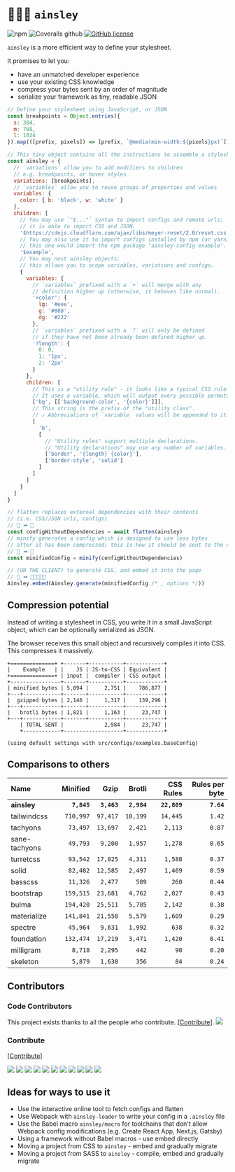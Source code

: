 # 👨🏾‍🍳 `ainsley`

![npm](https://img.shields.io/npm/v/ainsley?style=flat-square)
![Coveralls github](https://img.shields.io/coveralls/github/tbjgolden/ainsley?style=flat-square)
[![GitHub license](https://img.shields.io/github/license/tbjgolden/ainsley?style=flat-square)](https://github.com/tbjgolden/ainsley)

`ainsley` is a more efficient way to define your stylesheet.

It promises to let you:

- have an unmatched developer experience
- use your existing CSS knowledge
- compress your bytes sent by an order of magnitude
- serialize your framework as tiny, readable JSON

```js
// Define your stylesheet using JavaScript, or JSON
const breakpoints = Object.entries({
  s: 384,
  m: 768,
  l: 1024
}).map(([prefix, pixels]) => [prefix, `@media(min-width:${pixels}px)`])

// This tiny object contains all the instructions to assemble a stylesheet
const ainsley = {
  // `variations` allow you to add modifiers to children
  // e.g. breakpoints, or hover styles
  variations: [breakpoints],
  // `variables` allow you to reuse groups of properties and values
  variables: {
    color: { b: 'black', w: 'white' }
  },
  children: [
    // You may use `"$..."` syntax to import configs and remote urls;
    // it is able to import CSS and JSON.
    '$https://cdnjs.cloudflare.com/ajax/libs/meyer-reset/2.0/reset.css',
    // You may also use it to import configs installed by npm (or yarn);
    // this one would import the npm package "ainsley-config-example".
    '$example',
    // You may nest ainsley objects;
    // this allows you to scope variables, variations and configs.
    {
      variables: {
        // `variables` prefixed with a `+` will merge with any
        // definition higher up (otherwise, it behaves like normal).
        '+color': {
          lg: '#eee',
          g: '#888',
          dg: '#222'
        },
        // `variables` prefixed with a `?` will only be defined
        // if they have not been already been defined higher up.
        '?length': {
          0: 0,
          1: '1px',
          2: '2px'
        }
      },
      children: [
        // This is a "utility rule" - it looks like a typical CSS rule.
        // It uses a variable, which will output every possible permutation!
        ['bg', [['background-color', '{color}']]],
        // This string is the prefix of the "utility class".
        // ↙ Abbreviations of `variable` values will be appended to it.
        [
          'b',
          [
            // "Utility rules" support multiple declarations.
            // "Utility declarations" may use any number of variables.
            ['border', '{length} {color}'],
            ['border-style', 'solid']
          ]
        ]
      ]
    }
  ]
}

// flatten replaces external dependencies with their contents
// (i.e. CSS/JSON urls, configs)
// 💞 ➡ 💖
const configWithoutDependencies = await flatten(ainsley)
// minify generates a config which is designed to use less bytes
// after it has been compressed; this is how it should be sent to the client
// 💖 ➡ 💌
const minifiedConfig = minify(configWithoutDependencies)

// (ON THE CLIENT) to generate CSS, and embed it into the page
// 💌 ➡ 🧡💛💚💙💜
Ainsley.embed(Ainsley.generate(minifiedConfig /* , options */))
```

## Compression potential

Instead of writing a stylesheet in CSS, you write it in a small JavaScript
object, which can be optionally serialized as JSON.

The browser receives this small object and recursively compiles it into CSS.
This compresses it massively.

```none
+==============+ +-------+-----------+------------+
|    Example   | |    JS | JS-to-CSS | Equivalent |
+==============+ | input |  compiler | CSS output |
+----------------+-------+-----------+------------+
| minified bytes | 5,094 |     2,751 |    786,877 |
+---+------------+-------+-----------+------------+
|  gzipped bytes | 2,146 |     1,317 |    139,296 |
+---+------------+-------+-----------+------------+
|   brotli bytes | 1,821 |     1,163 |     23,747 |
+---+------------+-------+-----------+------------+
    | TOTAL SENT |             2,984 |     23,747 |
    +------------+-------------------+------------+

(using default settings with src/configs/examples.baseConfig)
```

## Comparisons to others

| **Name**      | **Minified** |    **Gzip** |  **Brotli** | **CSS Rules** | **Rules per byte** |
| :------------ | -----------: | ----------: | ----------: | ------------: | -----------------: |
| **ainsley**   |  **`7,845`** | **`3,463`** | **`2,984`** |  **`22,809`** |         **`7.64`** |
| tailwindcss   |    `710,997` |    `97,417` |    `10,199` |      `14,445` |             `1.42` |
| tachyons      |     `73,497` |    `13,697` |     `2,421` |       `2,113` |             `0.87` |
| sane-tachyons |     `49,793` |     `9,200` |     `1,957` |       `1,278` |             `0.65` |
| turretcss     |     `93,542` |    `17,025` |     `4,311` |       `1,588` |             `0.37` |
| solid         |     `82,482` |    `12,585` |     `2,497` |       `1,469` |             `0.59` |
| basscss       |     `11,326` |     `2,477` |       `589` |         `260` |             `0.44` |
| bootstrap     |    `159,515` |    `23,681` |     `4,762` |       `2,027` |             `0.43` |
| bulma         |    `194,420` |    `25,511` |     `5,705` |       `2,142` |             `0.38` |
| materialize   |    `141,841` |    `21,558` |     `5,579` |       `1,609` |             `0.29` |
| spectre       |     `45,964` |     `9,631` |     `1,992` |         `638` |             `0.32` |
| foundation    |    `132,474` |    `17,219` |     `3,471` |       `1,420` |             `0.41` |
| milligram     |      `8,718` |     `2,295` |       `442` |          `90` |             `0.20` |
| skeleton      |      `5,879` |     `1,630` |       `356` |          `84` |             `0.24` |

## Contributors

### Code Contributors

This project exists thanks to all the people who contribute.
[[Contribute](CONTRIBUTING.md)].
<a href="https://github.com/tbjgolden/ainsley/graphs/contributors"><img src="https://opencollective.com/ainsley/contributors.svg?width=890&button=false" /></a>

### Contribute

[[Contribute](https://opencollective.com/ainsley/contribute)]

<a href="https://opencollective.com/ainsley"><img src="https://opencollective.com/ainsley/individuals.svg?width=890"></a>
<a href="https://opencollective.com/ainsley/organization/0/website"><img src="https://opencollective.com/ainsley/organization/0/avatar.svg"></a>
<a href="https://opencollective.com/ainsley/organization/1/website"><img src="https://opencollective.com/ainsley/organization/1/avatar.svg"></a>
<a href="https://opencollective.com/ainsley/organization/2/website"><img src="https://opencollective.com/ainsley/organization/2/avatar.svg"></a>
<a href="https://opencollective.com/ainsley/organization/3/website"><img src="https://opencollective.com/ainsley/organization/3/avatar.svg"></a>
<a href="https://opencollective.com/ainsley/organization/4/website"><img src="https://opencollective.com/ainsley/organization/4/avatar.svg"></a>
<a href="https://opencollective.com/ainsley/organization/5/website"><img src="https://opencollective.com/ainsley/organization/5/avatar.svg"></a>
<a href="https://opencollective.com/ainsley/organization/6/website"><img src="https://opencollective.com/ainsley/organization/6/avatar.svg"></a>
<a href="https://opencollective.com/ainsley/organization/7/website"><img src="https://opencollective.com/ainsley/organization/7/avatar.svg"></a>
<a href="https://opencollective.com/ainsley/organization/8/website"><img src="https://opencollective.com/ainsley/organization/8/avatar.svg"></a>
<a href="https://opencollective.com/ainsley/organization/9/website"><img src="https://opencollective.com/ainsley/organization/9/avatar.svg"></a>

## Ideas for ways to use it

- Use the interactive online tool to fetch configs and flatten
- Use Webpack with `ainsley-loader` to write your config in a `.ainsley` file
- Use the Babel macro `ainsley/macro` for toolchains that don't allow Webpack
  config modifications (e.g. Create React App, Next.js, Gatsby)
- Using a framework without Babel macros - use embed directly
- Moving a project from CSS to `ainsley` - embed and gradually migrate
- Moving a project from SASS to `ainsley` - compile, embed and gradually migrate
